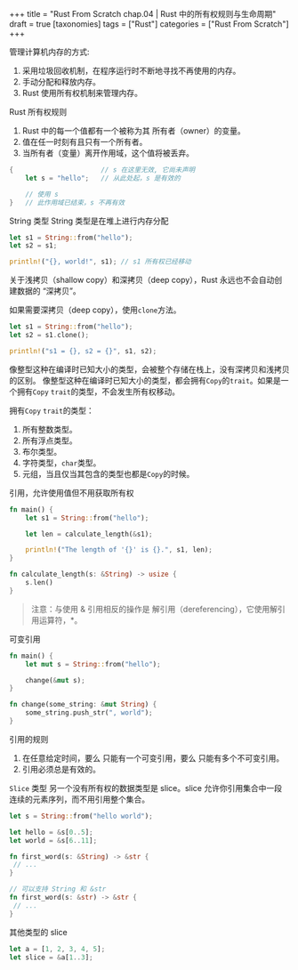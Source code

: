 +++
title = "Rust From Scratch chap.04 | Rust 中的所有权规则与生命周期"
draft = true
[taxonomies]
tags = ["Rust"]
categories = ["Rust From Scratch"]
+++

管理计算机内存的方式:

1. 采用垃圾回收机制，在程序运行时不断地寻找不再使用的内存。
2. 手动分配和释放内存。
3. Rust 使用所有权机制来管理内存。

Rust 所有权规则

1. Rust 中的每一个值都有一个被称为其 所有者（owner）的变量。
2. 值在任一时刻有且只有一个所有者。
3. 当所有者（变量）离开作用域，这个值将被丢弃。

```rust
{                      // s 在这里无效, 它尚未声明
    let s = "hello";   // 从此处起，s 是有效的

    // 使用 s
}   // 此作用域已结束，s 不再有效
```

String 类型
String 类型是在堆上进行内存分配

```rust
let s1 = String::from("hello");
let s2 = s1;

println!("{}, world!", s1); // s1 所有权已经移动
```

关于浅拷贝（shallow copy）和深拷贝（deep copy），Rust 永远也不会自动创建数据的 “深拷贝”。

如果需要深拷贝（deep copy），使用`clone`方法。
```rust
let s1 = String::from("hello");
let s2 = s1.clone();

println!("s1 = {}, s2 = {}", s1, s2);
```

像整型这种在编译时已知大小的类型，会被整个存储在栈上，没有深拷贝和浅拷贝的区别。
像整型这种在编译时已知大小的类型，都会拥有`Copy`的`trait`。如果是一个拥有`Copy` `trait`的类型，不会发生所有权移动。

拥有`Copy` `trait`的类型：
1. 所有整数类型。
2. 所有浮点类型。
3. 布尔类型。
4. 字符类型，`char`类型。
5. 元组，当且仅当其包含的类型也都是`Copy`的时候。

引用，允许使用值但不用获取所有权
```rust
fn main() {
    let s1 = String::from("hello");

    let len = calculate_length(&s1);

    println!("The length of '{}' is {}.", s1, len);
}

fn calculate_length(s: &String) -> usize {
    s.len()
}
```
> 注意：与使用 & 引用相反的操作是 解引用（dereferencing），它使用解引用运算符，*。

可变引用
```rust
fn main() {
    let mut s = String::from("hello");

    change(&mut s);
}

fn change(some_string: &mut String) {
    some_string.push_str(", world");
}
```

引用的规则
1. 在任意给定时间，要么 只能有一个可变引用，要么 只能有多个不可变引用。
2. 引用必须总是有效的。

`Slice` 类型
另一个没有所有权的数据类型是 slice。slice 允许你引用集合中一段连续的元素序列，而不用引用整个集合。
```rust
let s = String::from("hello world");

let hello = &s[0..5];
let world = &s[6..11];
```

```rust
fn first_word(s: &String) -> &str {
 // ...
}

// 可以支持 String 和 &str
fn first_word(s: &str) -> &str {
 // ...
}
```

其他类型的 slice
```rust
let a = [1, 2, 3, 4, 5];
let slice = &a[1..3];
```

